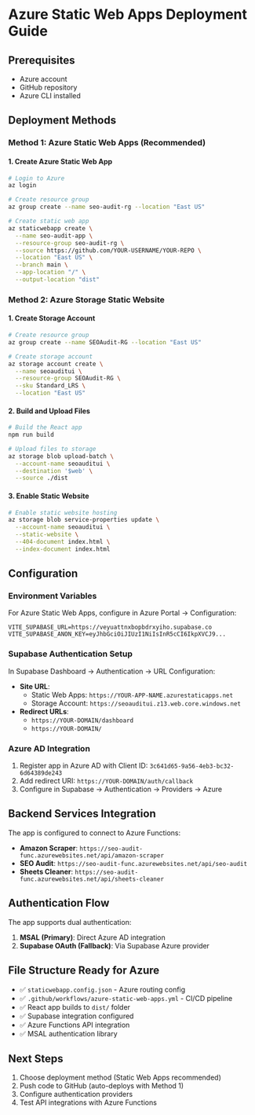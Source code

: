 # Azure Static Web Apps Deployment Guide

## Prerequisites
- Azure account
- GitHub repository
- Azure CLI installed

## Deployment Methods

### Method 1: Azure Static Web Apps (Recommended)

#### 1. Create Azure Static Web App
```bash
# Login to Azure
az login

# Create resource group
az group create --name seo-audit-rg --location "East US"

# Create static web app
az staticwebapp create \
  --name seo-audit-app \
  --resource-group seo-audit-rg \
  --source https://github.com/YOUR-USERNAME/YOUR-REPO \
  --location "East US" \
  --branch main \
  --app-location "/" \
  --output-location "dist"
```

### Method 2: Azure Storage Static Website

#### 1. Create Storage Account
```bash
# Create resource group
az group create --name SEOAudit-RG --location "East US"

# Create storage account
az storage account create \
  --name seoauditui \
  --resource-group SEOAudit-RG \
  --sku Standard_LRS \
  --location "East US"
```

#### 2. Build and Upload Files
```bash
# Build the React app
npm run build

# Upload files to storage
az storage blob upload-batch \
  --account-name seoauditui \
  --destination '$web' \
  --source ./dist
```

#### 3. Enable Static Website
```bash
# Enable static website hosting
az storage blob service-properties update \
  --account-name seoauditui \
  --static-website \
  --404-document index.html \
  --index-document index.html
```

## Configuration

### Environment Variables
For Azure Static Web Apps, configure in Azure Portal → Configuration:
```
VITE_SUPABASE_URL=https://veyuattnxbopbdrxyiho.supabase.co
VITE_SUPABASE_ANON_KEY=eyJhbGciOiJIUzI1NiIsInR5cCI6IkpXVCJ9...
```

### Supabase Authentication Setup
In Supabase Dashboard → Authentication → URL Configuration:
- **Site URL**: 
  - Static Web Apps: `https://YOUR-APP-NAME.azurestaticapps.net`
  - Storage Account: `https://seoauditui.z13.web.core.windows.net`
- **Redirect URLs**: 
  - `https://YOUR-DOMAIN/dashboard`
  - `https://YOUR-DOMAIN/`

### Azure AD Integration
1. Register app in Azure AD with Client ID: `3c641d65-9a56-4eb3-bc32-6d64389de243`
2. Add redirect URI: `https://YOUR-DOMAIN/auth/callback`
3. Configure in Supabase → Authentication → Providers → Azure

## Backend Services Integration

The app is configured to connect to Azure Functions:
- **Amazon Scraper**: `https://seo-audit-func.azurewebsites.net/api/amazon-scraper`
- **SEO Audit**: `https://seo-audit-func.azurewebsites.net/api/seo-audit`
- **Sheets Cleaner**: `https://seo-audit-func.azurewebsites.net/api/sheets-cleaner`

## Authentication Flow

The app supports dual authentication:
1. **MSAL (Primary)**: Direct Azure AD integration
2. **Supabase OAuth (Fallback)**: Via Supabase Azure provider

## File Structure Ready for Azure
- ✅ `staticwebapp.config.json` - Azure routing config
- ✅ `.github/workflows/azure-static-web-apps.yml` - CI/CD pipeline
- ✅ React app builds to `dist/` folder
- ✅ Supabase integration configured
- ✅ Azure Functions API integration
- ✅ MSAL authentication library

## Next Steps
1. Choose deployment method (Static Web Apps recommended)
2. Push code to GitHub (auto-deploys with Method 1)
3. Configure authentication providers
4. Test API integrations with Azure Functions